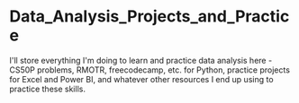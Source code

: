 # Data_Analysis_Projects_and_Practice

I'll store everything I'm doing to learn and practice data analysis here - CS50P problems, RMOTR, freecodecamp, etc. for Python, practice projects for Excel and Power BI, and whatever other resources I end up using to practice these skills.
